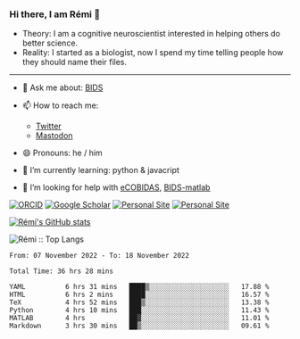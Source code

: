 ### Hi there, I am Rémi 👋

- Theory: I am a cognitive neuroscientist interested in helping others do better science.
- Reality: I started as a biologist, now I spend my time telling people how they should name their files.

<hr>

- 💬 Ask me about: [BIDS](https://bids-specification.readthedocs.io/en/stable/)

- 📫 How to reach me: 
  - [Twitter](https://twitter.com/RemiGau)
  - <a rel="me" href="https://kolektiva.social/@RemiGau">Mastodon</a>

- 😄 Pronouns: he / him

- 🌱 I’m currently learning: python & javacript

- 🤔 I’m looking for help with [eCOBIDAS](https://github.com/Remi-Gau/eCobidas), [BIDS-matlab](https://github.com/bids-standard/bids-matlab)

[![ORCID](https://img.shields.io/badge/ORCID-0000--0001--9813--3167-9745f5?style=flat-square.svg)](https://orcid.org/0000-0002-1535-9767)
[![Google Scholar](https://img.shields.io/badge/Google-Scholar-orange?style=flat-square.svg)](https://scholar.google.com/citations?user=gXOB3q8AAAAJ&hl=en)
[![Personal Site](https://img.shields.io/badge/Personal_Site-green?style=flat-square.svg)](https://remi-gau.github.io/)
[![Personal Site](https://img.shields.io/badge/Citation_Metadata-blue?style=flat-square.svg)](https://github.com/Remi-Gau/meta)

[![Rémi's GitHub stats](https://github-readme-stats.vercel.app/api?username=Remi-Gau&theme=midnight-purple)](https://github.com/anuraghazra/github-readme-stats)


<p><img src="https://github-readme-stats.vercel.app/api/top-langs/?username=Remi-Gau&langs_count=10&theme=tokyonight&layout=compact" alt="Rémi :: Top Langs" /></p>



<!--START_SECTION:waka-->

```text
From: 07 November 2022 - To: 18 November 2022

Total Time: 36 hrs 28 mins

YAML          6 hrs 31 mins   ████▒░░░░░░░░░░░░░░░░░░░░   17.88 %
HTML          6 hrs 2 mins    ████░░░░░░░░░░░░░░░░░░░░░   16.57 %
TeX           4 hrs 52 mins   ███▒░░░░░░░░░░░░░░░░░░░░░   13.38 %
Python        4 hrs 10 mins   ███░░░░░░░░░░░░░░░░░░░░░░   11.43 %
MATLAB        4 hrs           ██▓░░░░░░░░░░░░░░░░░░░░░░   11.01 %
Markdown      3 hrs 30 mins   ██▒░░░░░░░░░░░░░░░░░░░░░░   09.61 %
```

<!--END_SECTION:waka-->
